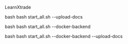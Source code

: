 LearnXtrade

bash
bash start_all.sh --upload-docs


bash
bash start_all.sh --docker-backend


bash
bash start_all.sh --docker-backend --upload-docs
